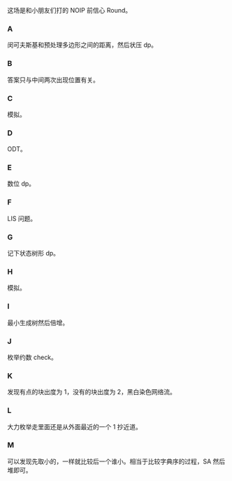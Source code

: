 这场是和小朋友们打的 NOIP 前信心 Round。

### A

闵可夫斯基和预处理多边形之间的距离，然后状压 dp。

### B

答案只与中间两次出现位置有关。

### C

模拟。

### D

ODT。

### E

数位 dp。

### F

LIS 问题。

### G

记下状态树形 dp。

### H

模拟。

### I

最小生成树然后倍增。

### J

枚举约数 check。

### K

发现有点的块出度为 $1$，没有的块出度为 $2$，黑白染色网络流。

### L

大力枚举走里面还是从外面最近的一个 $1$ 抄近道。

### M

可以发现先取小的，一样就比较后一个谁小。相当于比较字典序的过程，SA 然后堆即可。